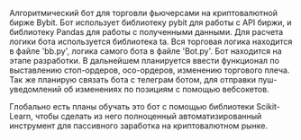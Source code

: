 Алгоритмический бот для торговли фьючерсами на криптовалютной бирже Bybit.
Бот использует библиотеку pybit для работы с API биржи, и библиотеку Pandas для работы с 
полученными данными. Для расчета логики бота используется библиотека ta.
Вся торговая логика находится в файле 'bb.py', логика самого бота в файле 'Bot.py'.
Бот находится на этапе разработки. В дальнейшем планируется ввести функционал по 
выставлению стоп-ордеров, осо-ордеров, изменению торгового плеча. 
Так же планирую связать бота с телеграм ботом, для отправки пуш-уведомлений 
об изменениях по позициям с помощью вебсокетов. 

Глобально есть планы обучать это бот с помощью библиотеки Scikit-Learn, чтобы сделать из него 
полноценный автоматизированный инструмент для пассивного заработка на криптовалютном рынке.
